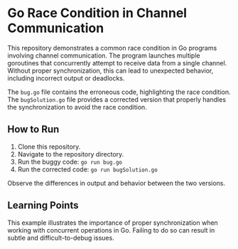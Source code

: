 # Go Race Condition in Channel Communication

This repository demonstrates a common race condition in Go programs involving channel communication.  The program launches multiple goroutines that concurrently attempt to receive data from a single channel. Without proper synchronization, this can lead to unexpected behavior, including incorrect output or deadlocks.

The `bug.go` file contains the erroneous code, highlighting the race condition. The `bugSolution.go` file provides a corrected version that properly handles the synchronization to avoid the race condition.

## How to Run

1. Clone this repository.
2. Navigate to the repository directory.
3. Run the buggy code: `go run bug.go`
4. Run the corrected code: `go run bugSolution.go`

Observe the differences in output and behavior between the two versions.

## Learning Points

This example illustrates the importance of proper synchronization when working with concurrent operations in Go.  Failing to do so can result in subtle and difficult-to-debug issues.